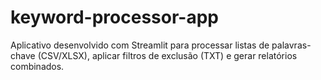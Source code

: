 # keyword-processor-app
Aplicativo desenvolvido com Streamlit para processar listas de palavras-chave (CSV/XLSX), aplicar filtros de exclusão (TXT) e gerar relatórios combinados.
